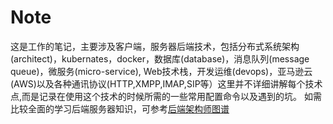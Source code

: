 # Note
这是工作的笔记，主要涉及客户端，服务器后端技术，包括分布式系统架构(architect)，kubernates，docker，数据库(database)，消息队列(message queue)，微服务(micro-service), Web技术栈，开发运维(devops)，亚马逊云(AWS)以及各种通讯协议(HTTP,XMPP,IMAP,SIP等）这里并不详细讲解每个技术点,而是记录在使用这个技术的时候所需的一些常用配置命令以及遇到的坑。
如需比较全面的学习后端服务器知识，可参考[后端架构师图谱](https://github.com/xingshaocheng/architect-awesome)
